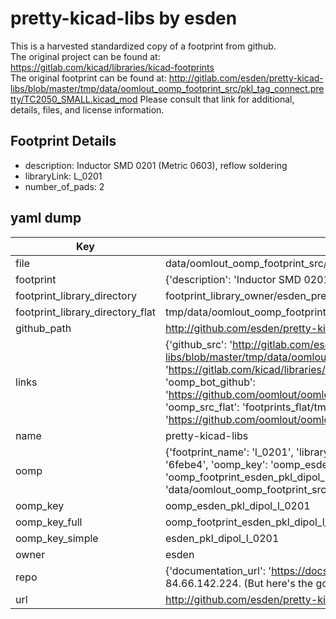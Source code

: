 # pretty-kicad-libs by esden  
This is a harvested standardized copy of a footprint from github.  
The original project can be found at:  
https://gitlab.com/kicad/libraries/kicad-footprints  
The original footprint can be found at:
http://gitlab.com/esden/pretty-kicad-libs/blob/master/tmp/data/oomlout_oomp_footprint_src/pkl_tag_connect.pretty/TC2050_SMALL.kicad_mod
Please consult that link for additional, details, files, and license information.  
## Footprint Details
* description: Inductor SMD 0201 (Metric 0603), reflow soldering  
* libraryLink: L_0201  
* number_of_pads: 2  
## yaml dump  
| Key | Value |  
| --- | --- |  
| file | data/oomlout_oomp_footprint_src/pretty-kicad-libs/pkl_dipol.pretty/L_0201.kicad_mod |  
| footprint | {'description': 'Inductor SMD 0201 (Metric 0603), reflow soldering', 'libraryLink': 'L_0201', 'number_of_pads': 2} |  
| footprint_library_directory | footprint_library_owner/esden_pretty-kicad-libs |  
| footprint_library_directory_flat | tmp/data/oomlout_oomp_footprint_src/footprints_flat/esden_pkl_dipol_l_0201/working |  
| github_path | http://github.com/esden/pretty-kicad-libs/blob/master/tmp/data/oomlout_oomp_footprint_src/pkl_dipol.pretty/L_0201.kicad_mod |  
| links | {'github_src': 'http://gitlab.com/esden/pretty-kicad-libs/blob/master/tmp/data/oomlout_oomp_footprint_src/pkl_tag_connect.pretty/TC2050_SMALL.kicad_mod', 'github_src_repo': 'https://gitlab.com/kicad/libraries/kicad-footprints', 'oomp_bot': 'tmp/data/oomlout_oomp_footprint_src/footprints/esden_pkl_dipol_l_0201/working', 'oomp_bot_github': 'https://github.com/oomlout/oomlout_oomp_footprint_bot/tree/main/tmp/data/oomlout_oomp_footprint_src/footprints/esden_pkl_dipol_l_0201/working', 'oomp_src_flat': 'footprints_flat/tmp/data/oomlout_oomp_footprint_src/footprints_flat/esden_pkl_dipol_l_0201/working', 'oomp_src_flat_github': 'https://github.com/oomlout/oomlout_oomp_footprint_src/tree/main/tmp/data/oomlout_oomp_footprint_src/footprints_flat/esden_pkl_dipol_l_0201/working'} |  
| name | pretty-kicad-libs |  
| oomp | {'footprint_name': 'l_0201', 'library_name': 'pkl_dipol', 'md5': '6febe4a21663f5326a3df0c2bf70be7a', 'md5_10': '6febe4a216', 'md5_5': '6febe', 'md5_6': '6febe4', 'oomp_key': 'oomp_esden_pkl_dipol_l_0201', 'oomp_key_extra': 'oomp_footprint_esden_pkl_dipol_l_0201', 'oomp_key_full': 'oomp_footprint_esden_pkl_dipol_l_0201_6febe4', 'oomp_key_simple': 'esden_pkl_dipol_l_0201', 'original_filename': 'data/oomlout_oomp_footprint_src/pretty-kicad-libs/pkl_dipol.pretty/L_0201.kicad_mod', 'owner_name': 'esden'} |  
| oomp_key | oomp_esden_pkl_dipol_l_0201 |  
| oomp_key_full | oomp_footprint_esden_pkl_dipol_l_0201 |  
| oomp_key_simple | esden_pkl_dipol_l_0201 |  
| owner | esden |  
| repo | {'documentation_url': 'https://docs.github.com/rest/overview/resources-in-the-rest-api#rate-limiting', 'message': "API rate limit exceeded for 84.66.142.224. (But here's the good news: Authenticated requests get a higher rate limit. Check out the documentation for more details.)"} |  
| url | http://github.com/esden/pretty-kicad-libs |  


